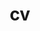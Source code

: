 ---
layout: cv
permalink: /cv/
title: cv
nav: true
nav_order: 3
cv_pdf: Agam_Goyal_CV_0728.pdf
description:
---